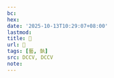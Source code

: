 ```yaml
---
bc:
hex:
date: '2025-10-13T10:29:07+08:00'
lastmod:
title: 􂫊
url: 􂫊
tags: [藝, 埶]
src: DCCV, DCCV
note:
---
```

